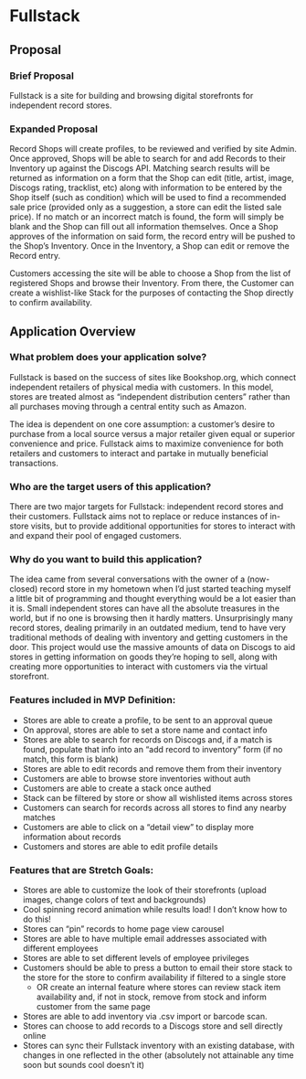 # Fullstack

## Proposal

### Brief Proposal
Fullstack is a site for building and browsing digital storefronts for independent record stores. 

### Expanded Proposal
Record Shops will create profiles, to be reviewed and verified by site Admin. Once approved, Shops will be able to search for and add Records to their Inventory up against the Discogs API. Matching search results will be returned as information on a form that the Shop can edit (title, artist, image, Discogs rating, tracklist, etc) along with information to be entered by the Shop itself (such as condition) which will be used to find a recommended sale price (provided only as a suggestion, a store can edit the listed sale price). If no match or an incorrect match is found, the form will simply be blank and the Shop can fill out all information themselves. Once a Shop approves of the information on said form, the record entry will be pushed to the Shop’s Inventory. Once in the Inventory, a Shop can edit or remove the Record entry. 

Customers accessing the site will be able to choose a Shop from the list of registered Shops and browse their  Inventory. From there, the Customer can create a wishlist-like Stack for the purposes of contacting the Shop directly to confirm availability. 

## Application Overview 

### What problem does your application solve?
Fullstack is based on the success of sites like Bookshop.org, which connect independent retailers of physical media with customers. In this model, stores are treated almost as “independent distribution centers” rather than all purchases moving through a central entity such as Amazon.

The idea is dependent on one core assumption: a customer’s desire to purchase from a local source versus a major retailer given equal or superior convenience and price. Fullstack aims to maximize convenience for both retailers and customers to interact and partake in mutually beneficial transactions.

### Who are the target users of this application?
There are two major targets for Fullstack: independent record stores and their customers. Fullstack aims not to replace or reduce instances of in-store visits, but to provide additional opportunities for stores to interact with and expand their pool of engaged customers. 

### Why do you want to build this application?
The idea came from several conversations with the owner of a (now-closed) record store in my hometown when I’d just started teaching myself a little bit of programming and thought everything would be a lot easier than it is. Small independent stores can have all the absolute treasures in the world, but if no one is browsing then it hardly matters. Unsurprisingly many record stores, dealing primarily in an outdated medium, tend to have very traditional methods of dealing with inventory and getting customers in the door. This project would use the massive amounts of data on Discogs to aid stores in getting information on goods they’re hoping to sell, along with creating more opportunities to interact with customers via the virtual storefront.

### Features included in MVP Definition: 
- Stores are able to create a profile, to be sent to an approval queue
- On approval, stores are able to set a store name and contact info
- Stores are able to search for records on Discogs and, if a match is found, populate that info into an “add record to inventory” form (if no match, this form is blank)
- Stores are able to edit records and remove them from their inventory
- Customers are able to browse store inventories without auth
- Customers are able to create a stack once authed
- Stack can be filtered by store or show all wishlisted items across stores
- Customers can search for records across all stores to find any nearby matches
- Customers are able to click on a “detail view” to display more information about records
- Customers and stores are able to edit profile details

### Features that are Stretch Goals:
- Stores are able to customize the look of their storefronts (upload images, change colors of text and backgrounds)
- Cool spinning record animation while results load! I don’t know how to do this!
- Stores can “pin” records to home page view carousel
- Stores are able to have multiple email addresses associated with different employees
- Stores are able to set different levels of employee privileges
- Customers should be able to press a button to email their store stack to the store for the store to confirm availability if filtered to a single store
  - OR create an internal feature where stores can review stack item availability and, if not in stock, remove from stock and inform customer from the same page
- Stores are able to add inventory via .csv import or barcode scan.
- Stores can choose to add records to a Discogs store and sell directly online
- Stores can sync their Fullstack inventory with an existing database, with changes in one reflected in the other (absolutely not attainable any time soon but sounds cool doesn’t it)
